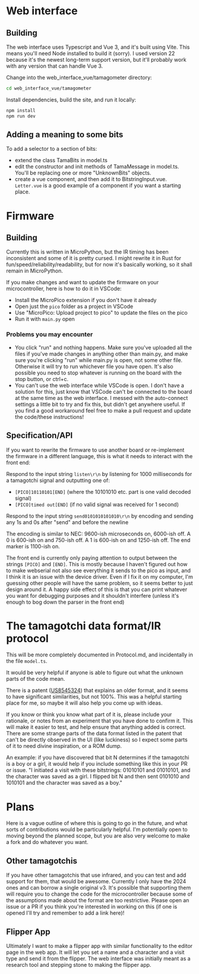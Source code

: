 # Web interface
## Building
The web interface uses Typescript and Vue 3, and it's built using Vite. This means you'll need Node installed to build it (sorry). I used version 22 because it's the newest long-term support version, but it'll probably work with any version that can handle Vue 3.

Change into the web_interface_vue/tamagometer directory:

```sh
cd web_interface_vue/tamagometer
```

Install dependencies, build the site, and run it locally:

```sh
npm install
npm run dev
```

## Adding a meaning to some bits
To add a selector to a section of bits:
- extend the class TamaBits in model.ts
- edit the constructor and init methods of TamaMessage in model.ts. You'll be replacing one or more "UnknownBits" objects.
- create a vue component, and then add it to BitstringInput.vue. `Letter.vue` is a good example of a component if you want a starting place.

# Firmware
## Building
Currently this is written in MicroPython, but the IR timing has been inconsistent and some of it is pretty cursed. I might rewrite it in Rust for fun/speed/reliability/readability, but for now it's basically working, so it shall remain in MicroPython.

If you make changes and want to update the firmware on your microcontroller, here is how to do it in VSCode:

- Install the MicroPico extension if you don't have it already
- Open just the `pico` folder as a project in VSCode
- Use "MicroPico: Upload project to pico" to update the files on the pico
- Run it with `main.py` open

### Problems you may encounter
- You click "run" and nothing happens. Make sure you've uploaded all the files if you've made changes in anything other than main.py, and make sure you're clicking "run" while main.py is open, not some other file. Otherwise it will try to run whichever file you have open. It's also possible you need to stop whatever is running on the board with the stop button, or ctrl+c.
- You can't use the web interface while VSCode is open. I don't have a solution for this, just know that VSCode can't be connected to the board at the same time as the web interface. I messed with the auto-connect settings a little bit to try and fix this, but didn't get anywhere useful. If you find a good workaround feel free to make a pull request and update the code/these instructions!

## Specification/API
If you want to rewrite the firmware to use another board or re-implement the firmware in a different language, this is what it needs to interact with the front end:

Respond to the input string `listen\r\n` by listening for 1000 milliseconds for a tamagotchi signal and outputting one of:
- `[PICO]10110101[END]` (where the 10101010 etc. part is one valid decoded signal)
- `[PICO]timed out[END]` (if no valid signal was received for 1 second)

Respond to the input string `send0101010101010\r\n` by encoding and sending any 1s and 0s after "send" and before the newline

The encoding is similar to NEC: 9600-ish microseconds on, 6000-ish off. A 0 is 600-ish on and 750-ish off. A 1 is 600-ish on and 1250-ish off. The end marker is 1100-ish on. 

The front end is currently only paying attention to output between the strings `[PICO]` and `[END]`. This is mostly because I haven't figured out how to make webserial not also see everything it sends to the pico as input, and I think it is an issue with the device driver. Even if I fix it on my computer, I'm guessing other people will have the same problem, so it seems better to just design around it. A happy side effect of this is that you can print whatever you want for debugging purposes and it shouldn't interfere (unless it's enough to bog down the parser in the front end)

# The tamagotchi data format/IR protocol
This will be more completely documented in Protocol.md, and incidentally in the file `model.ts`.

It would be very helpful if anyone is able to figure out what the unknown parts of the code mean.

There is a patent ([US8545324](https://patents.google.com/patent/US8545324B2/en)) that explains an older format, and it seems to have significant similarities, but not 100%. This was a helpful starting place for me, so maybe it will also help you come up with ideas.

If you know or think you know what part of it is, please include your rationale, or notes from an experiment that you have done to confirm it. This will make it easier to test, and help ensure that anything added is correct. There are some strange parts of the data format listed in the patent that can't be directly observed in the UI (like luckiness) so I expect some parts of it to need divine inspiration, or a ROM dump.

An example: if you have discovered that bit N determines if the tamagotchi is a boy or a girl, it would help if you include something like this in your PR or issue.
"I initiated a visit with these bitstrings: 01010101 and 01010101, and the character was saved as a girl. I flipped bit N and then sent 0101010 and 1010101 and the character was saved as a boy."

# Plans
Here is a vague outline of where this is going to go in the future, and what sorts of contributions would be particularly helpful. I'm potentially open to moving beyond the planned scope, but you are also very welcome to make a fork and do whatever you want.

## Other tamagotchis
If you have other tamagotchis that use infrared, and you can test and add support for them, that would be awesome. Currently I only have the 2024 ones and can borrow a single original v3. It's possible that supporting them will require you to change the code for the microcontroller because some of the assumptions made about the format are too restrictive. Please open an issue or a PR if you think you're interested in working on this (if one is opened I'll try and remember to add a link here)!

## Flipper App
Ultimately I want to make a flipper app with similar functionality to the editor page in the web app. It will let you set a name and a character and a visit type and send it from the flipper. The web interface was initially meant as a research tool and stepping stone to making the flipper app.